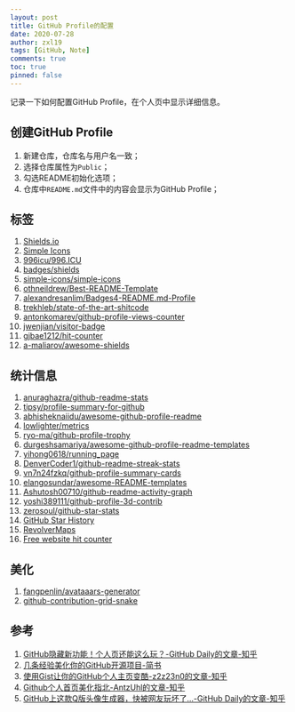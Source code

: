 ```yaml
---
layout: post
title: GitHub Profile的配置
date: 2020-07-28
author: zxl19
tags: [GitHub, Note]
comments: true
toc: true
pinned: false
---
```


记录一下如何配置GitHub Profile，在个人页中显示详细信息。

<!-- more -->

## 创建GitHub Profile

1. 新建仓库，仓库名与用户名一致；
2. 选择仓库属性为`Public`；
3. 勾选README初始化选项；
4. 仓库中`README.md`文件中的内容会显示为GitHub Profile；

## 标签

1. [Shields.io](https://shields.io)
2. [Simple Icons](https://simpleicons.org)
3. [996icu/996.ICU](https://github.com/996icu/996.ICU)
4. [badges/shields](https://github.com/badges/shields)
5. [simple-icons/simple-icons](https://github.com/simple-icons/simple-icons)
6. [othneildrew/Best-README-Template](https://github.com/othneildrew/Best-README-Template)
7. [alexandresanlim/Badges4-README.md-Profile](https://github.com/alexandresanlim/Badges4-README.md-Profile)
8. [trekhleb/state-of-the-art-shitcode](https://github.com/trekhleb/state-of-the-art-shitcode)
9. [antonkomarev/github-profile-views-counter](https://github.com/antonkomarev/github-profile-views-counter)
10. [jwenjian/visitor-badge](https://github.com/jwenjian/visitor-badge)
11. [gjbae1212/hit-counter](https://github.com/gjbae1212/hit-counter)
12. [a-maliarov/awesome-shields](https://github.com/a-maliarov/awesome-shields)

## 统计信息

1. [anuraghazra/github-readme-stats](https://github.com/anuraghazra/github-readme-stats)
2. [tipsy/profile-summary-for-github](https://github.com/tipsy/profile-summary-for-github)
3. [abhisheknaiidu/awesome-github-profile-readme](https://github.com/abhisheknaiidu/awesome-github-profile-readme)
4. [lowlighter/metrics](https://github.com/lowlighter/metrics)
5. [ryo-ma/github-profile-trophy](https://github.com/ryo-ma/github-profile-trophy)
6. [durgeshsamariya/awesome-github-profile-readme-templates](https://github.com/durgeshsamariya/awesome-github-profile-readme-templates)
7. [yihong0618/running_page](https://github.com/yihong0618/running_page)
8. [DenverCoder1/github-readme-streak-stats](https://github.com/DenverCoder1/github-readme-streak-stats)
9. [vn7n24fzkq/github-profile-summary-cards](https://github.com/vn7n24fzkq/github-profile-summary-cards)
10. [elangosundar/awesome-README-templates](https://github.com/elangosundar/awesome-README-templates)
11. [Ashutosh00710/github-readme-activity-graph](https://github.com/Ashutosh00710/github-readme-activity-graph)
12. [yoshi389111/github-profile-3d-contrib](https://github.com/yoshi389111/github-profile-3d-contrib)
13. [zerosoul/github-star-stats](https://github.com/zerosoul/github-star-stats)
14. [GitHub Star History](https://star-history.com)
15. [RevolverMaps](https://www.revolvermaps.com)
16. [Free website hit counter](https://www.free-website-hit-counter.com)

## 美化

1. [fangpenlin/avataaars-generator](https://github.com/fangpenlin/avataaars-generator)
2. [github-contribution-grid-snake](https://github.com/marketplace/actions/generate-snake-game-from-github-contribution-grid)

## 参考

1. [GitHub隐藏新功能！个人页还能这么玩？-GitHub Daily的文章-知乎](https://zhuanlan.zhihu.com/p/161029860)
2. [几条经验美化你的GitHub开源项目-简书](https://www.jianshu.com/p/d587b91bacb3)
3. [使用Gist让你的GitHub个人主页变酷-z2z23n0的文章-知乎](https://zhuanlan.zhihu.com/p/146289644)
4. [Github个人首页美化指北-AntzUhl的文章-知乎](https://zhuanlan.zhihu.com/p/265462490)
5. [GitHub上这款Q版头像生成器，快被网友玩坏了...-GitHub Daily的文章-知乎](https://zhuanlan.zhihu.com/p/450978590)

